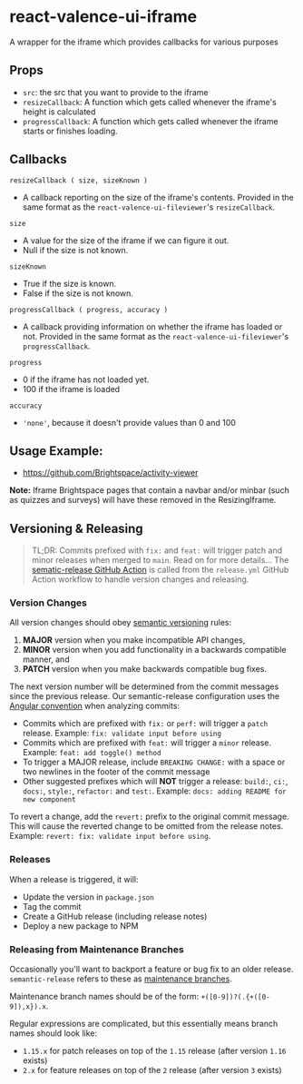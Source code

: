 # react-valence-ui-iframe

A wrapper for the iframe which provides callbacks for various purposes

## Props

- `src`: the src that you want to provide to the iframe
- `resizeCallback`: A function which gets called whenever the iframe's height is calculated
- `progressCallback`: A function which gets called whenever the iframe starts or finishes loading.

## Callbacks

```
resizeCallback ( size, sizeKnown )
```
- A callback reporting on the size of the iframe's contents. Provided in the same format as the `react-valence-ui-fileviewer`'s `resizeCallback`.

`size`
- A value for the size of the iframe if we can figure it out.
- Null if the size is not known.

`sizeKnown`
- True if the size is known.
- False if the size is not known.

```
progressCallback ( progress, accuracy )
```
- A callback providing information on whether the iframe has loaded or not. Provided in the same format as the `react-valence-ui-fileviewer`'s `progressCallback`.

`progress`
- 0 if the iframe has not loaded yet.
- 100 if the iframe is loaded

`accuracy`
- `'none'`, because it doesn't provide values than 0 and 100

## Usage Example:

- https://github.com/Brightspace/activity-viewer

**Note:** Iframe Brightspace pages that contain a navbar and/or minbar (such as quizzes and surveys) will have these removed in the ResizingIframe.

## Versioning & Releasing

> TL;DR: Commits prefixed with `fix:` and `feat:` will trigger patch and minor releases when merged to `main`. Read on for more details...
The [sematic-release GitHub Action](https://github.com/BrightspaceUI/actions/tree/master/semantic-release) is called from the `release.yml` GitHub Action workflow to handle version changes and releasing.

### Version Changes

All version changes should obey [semantic versioning](https://semver.org/) rules:
1. **MAJOR** version when you make incompatible API changes,
2. **MINOR** version when you add functionality in a backwards compatible manner, and
3. **PATCH** version when you make backwards compatible bug fixes.

The next version number will be determined from the commit messages since the previous release. Our semantic-release configuration uses the [Angular convention](https://github.com/conventional-changelog/conventional-changelog/tree/master/packages/conventional-changelog-angular) when analyzing commits:
* Commits which are prefixed with `fix:` or `perf:` will trigger a `patch` release. Example: `fix: validate input before using`
* Commits which are prefixed with `feat:` will trigger a `minor` release. Example: `feat: add toggle() method`
* To trigger a MAJOR release, include `BREAKING CHANGE:` with a space or two newlines in the footer of the commit message
* Other suggested prefixes which will **NOT** trigger a release: `build:`, `ci:`, `docs:`, `style:`, `refactor:` and `test:`. Example: `docs: adding README for new component`

To revert a change, add the `revert:` prefix to the original commit message. This will cause the reverted change to be omitted from the release notes. Example: `revert: fix: validate input before using`.

### Releases

When a release is triggered, it will:
* Update the version in `package.json`
* Tag the commit
* Create a GitHub release (including release notes)
* Deploy a new package to NPM

### Releasing from Maintenance Branches

Occasionally you'll want to backport a feature or bug fix to an older release. `semantic-release` refers to these as [maintenance branches](https://semantic-release.gitbook.io/semantic-release/usage/workflow-configuration#maintenance-branches).

Maintenance branch names should be of the form: `+([0-9])?(.{+([0-9]),x}).x`.

Regular expressions are complicated, but this essentially means branch names should look like:
* `1.15.x` for patch releases on top of the `1.15` release (after version `1.16` exists)
* `2.x` for feature releases on top of the `2` release (after version `3` exists)

[npm-url]: https://www.npmjs.org/package/frau-appconfig-builder
[npm-image]: https://img.shields.io/npm/v/frau-appconfig-builder.svg